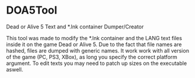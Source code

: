 # DOA5Tool
Dead or Alive 5 Text and *.lnk container Dumper/Creator

This tool was made to modify the *.lnk container and the LANG text files inside it on the game Dead or Alive 5. Due to the fact that file names are hashed, files are dumped with generic names.
It work work with all version of the game (PC, PS3, XBox), as long you specify the correct platform argument.
To edit texts you may need to patch up sizes on the executable aswell.
